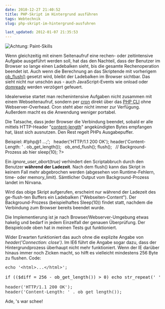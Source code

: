 ```yaml
---
date: 2010-12-27 21:40:52
title: PHP-Skript im Hintergrund ausführen
tags: Webtechnik
slug: php-skript-im-hintergrund-ausfuhren

last_updated: 2012-01-07 21:35:53
---
```


![Achtung: Paint-Skills](images/2010/content-length1.png)

Wenn gleichzeitig mit einem Seitenaufruf eine rechen- oder zeitintensive Aufgabe ausgeführt werden soll, hat das den Nachteil, dass der Benutzer im Browser so lange einen Ladebalken sieht, bis die gesamte Rechenoperation beendet ist. Auch wenn die Berechnung an das Skriptende mit vorherigem <a href="http://php.net/manual/de/function.ob-flush.php">ob_flush()</a> gesetzt wird, bleibt der Ladebalken im Browser sichtbar. Das sieht nicht nur unschön aus - auch JavaScript-Events wie onload oder <a href="http://api.jquery.com/ready/">domready</a> werden verzögert gefeuert.

Idealerweise startet man rechenintensive Aufgaben nicht zusammen mit einem Webseitenaufruf, sondern per <a href="http://de.wikipedia.org/wiki/Cron">cron</a> direkt über das <a href="http://php.net/manual/de/features.commandline.php">PHP CLI</a> ohne Webserver-Overhead. Cron steht aber nicht immer zur Verfügung. Außerdem macht es die Anwendung weniger portabel.

Die Tatsache, dass jeder Browser die Verbindung beendet, sobald er alle mittels HTTP-Header "<a href="http://www.w3.org/Protocols/rfc2616/rfc2616-sec14.html">content-length</a>" angekündigten Bytes empfangen hat, lässt sich ausnutzen. Den Rest regelt PHPs Ausgabepuffer.

Beispiel:
    #!php@1
    <?php
    ignore_user_abort(true);
    ob_start();
     
    // Webseiten-Content
    echo '<html>...</html>;';
     
    header('HTTP/1.1 200 OK');
    header('Content-Length: ' . ob_get_length());
     
    ob_end_flush();
    flush();
     
    // Background-Prozess ab hier
    sleep(10);
    ?>

Ein <em>ignore_user_abort(true)</em> verhindert den Scriptabbruch durch den Benutzer <strong>während der Ladezeit</strong>. Nach dem flush() kann das Skript in keinem Fall mehr abgebrochen werden (abgesehen von Runtime-Fehlern, time- oder memory_limit). Sämtlicher Output vom Background-Prozess landet im Nirvana.

Wird das obige Skript aufgerufen, erscheint nur während der Ladezeit des ge-flush-ten Buffers ein Ladebalken ("Webseiten-Content"). Der Background-Prozess (beispielhaftes Sleep(10)) findet statt, nachdem die Verbindung zum Browser bereits beendet wurde.

Die Implementierung ist je nach Browser/Webserver-Umgebung etwas hakelig und bedarf in jedem Einzelfall der genauen Überprüfung. Der Beispielcode oben hat in meinen Tests gut funktioniert.

Wider Erwarten funktioniert das auch ohne die explizite Angabe von <em>header('Connection: close')</em>. Im IE6 führt die Angabe sogar dazu, dass der Hintergrundprozess überhaupt nicht mehr funktioniert. Wenn der IE darüber hinaus immer noch Zicken macht, so hilft es vielleicht mindestens 256 Byte zu flushen. Code:

<pre><span style="color: #333333;">echo '&lt;html&gt;...&lt;/html&gt;';</span>
 
if (($diff = 256 - ob_get_length()) &gt; 0) echo str_repeat(' ', $diff);
 
<span style="color: #808080;"><span style="color: #333333;">header('HTTP/1.1 200 OK');
header('Content-Length: ' . ob_get_length());</span>
</span></pre>

Ade, 's war schee!